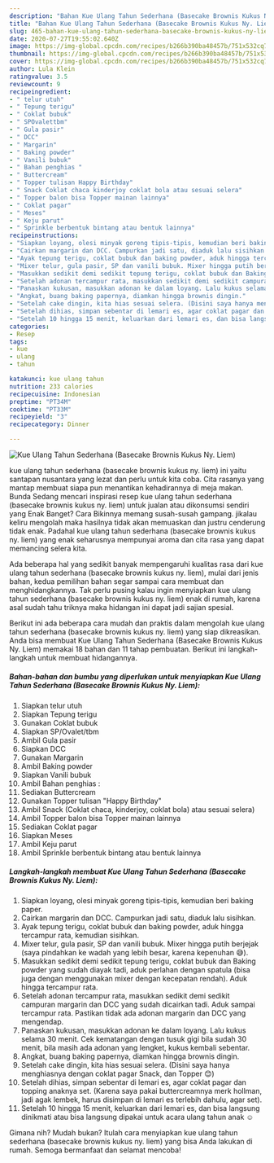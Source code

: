 ```yaml
---
description: "Bahan Kue Ulang Tahun Sederhana (Basecake Brownis Kukus Ny. Liem) | Cara Bikin Kue Ulang Tahun Sederhana (Basecake Brownis Kukus Ny. Liem) Yang Bikin Ngiler"
title: "Bahan Kue Ulang Tahun Sederhana (Basecake Brownis Kukus Ny. Liem) | Cara Bikin Kue Ulang Tahun Sederhana (Basecake Brownis Kukus Ny. Liem) Yang Bikin Ngiler"
slug: 465-bahan-kue-ulang-tahun-sederhana-basecake-brownis-kukus-ny-liem-cara-bikin-kue-ulang-tahun-sederhana-basecake-brownis-kukus-ny-liem-yang-bikin-ngiler
date: 2020-07-27T19:55:02.640Z
image: https://img-global.cpcdn.com/recipes/b266b390ba48457b/751x532cq70/kue-ulang-tahun-sederhana-basecake-brownis-kukus-ny-liem-foto-resep-utama.jpg
thumbnail: https://img-global.cpcdn.com/recipes/b266b390ba48457b/751x532cq70/kue-ulang-tahun-sederhana-basecake-brownis-kukus-ny-liem-foto-resep-utama.jpg
cover: https://img-global.cpcdn.com/recipes/b266b390ba48457b/751x532cq70/kue-ulang-tahun-sederhana-basecake-brownis-kukus-ny-liem-foto-resep-utama.jpg
author: Lula Klein
ratingvalue: 3.5
reviewcount: 9
recipeingredient:
- " telur utuh"
- " Tepung terigu"
- " Coklat bubuk"
- " SPOvalettbm"
- " Gula pasir"
- " DCC"
- " Margarin"
- " Baking powder"
- " Vanili bubuk"
- " Bahan penghias "
- " Buttercream"
- " Topper tulisan Happy Birthday"
- " Snack Coklat chaca kinderjoy coklat bola atau sesuai selera"
- " Topper balon bisa Topper mainan lainnya"
- " Coklat pagar"
- " Meses"
- " Keju parut"
- " Sprinkle berbentuk bintang atau bentuk lainnya"
recipeinstructions:
- "Siapkan loyang, olesi minyak goreng tipis-tipis, kemudian beri baking paper."
- "Cairkan margarin dan DCC. Campurkan jadi satu, diaduk lalu sisihkan."
- "Ayak tepung terigu, coklat bubuk dan baking powder, aduk hingga tercampur rata, kemudian sisihkan."
- "Mixer telur, gula pasir, SP dan vanili bubuk. Mixer hingga putih berjejak (saya pindahkan ke wadah yang lebih besar, karena kepenuhan 😅)."
- "Masukkan sedikit demi sedikit tepung terigu, coklat bubuk dan Baking powder yang sudah diayak tadi, aduk perlahan dengan spatula (bisa juga dengan menggunakan mixer dengan kecepatan rendah). Aduk hingga tercampur rata."
- "Setelah adonan tercampur rata, masukkan sedikit demi sedikit campuran margarin dan DCC yang sudah dicairkan tadi. Aduk sampai tercampur rata. Pastikan tidak ada adonan margarin dan DCC yang mengendap."
- "Panaskan kukusan, masukkan adonan ke dalam loyang. Lalu kukus selama 30 menit. Cek kematangan dengan tusuk gigi bila sudah 30 menit, bila masih ada adonan yang lengket, kukus kembali sebentar."
- "Angkat, buang baking papernya, diamkan hingga brownis dingin."
- "Setelah cake dingin, kita hias sesuai selera. (Disini saya hanya menghiasnya dengan coklat pagar Snack, dan Topper 😊)"
- "Setelah dihias, simpan sebentar di lemari es, agar coklat pagar dan topping anaknya set. (Karena saya pakai buttercreamnya merk hollman, jadi agak lembek, harus disimpan di lemari es terlebih dahulu, agar set)."
- "Setelah 10 hingga 15 menit, keluarkan dari lemari es, dan bisa langsung dinikmati atau bisa langsung dipakai untuk acara ulang tahun anak ☺️"
categories:
- Resep
tags:
- kue
- ulang
- tahun

katakunci: kue ulang tahun 
nutrition: 233 calories
recipecuisine: Indonesian
preptime: "PT34M"
cooktime: "PT33M"
recipeyield: "3"
recipecategory: Dinner

---
```



![Kue Ulang Tahun Sederhana (Basecake Brownis Kukus Ny. Liem)](https://img-global.cpcdn.com/recipes/b266b390ba48457b/751x532cq70/kue-ulang-tahun-sederhana-basecake-brownis-kukus-ny-liem-foto-resep-utama.jpg)


kue ulang tahun sederhana (basecake brownis kukus ny. liem) ini yaitu santapan nusantara yang lezat dan perlu untuk kita coba. Cita rasanya yang mantap membuat siapa pun menantikan kehadirannya di meja makan.
Bunda Sedang mencari inspirasi resep kue ulang tahun sederhana (basecake brownis kukus ny. liem) untuk jualan atau dikonsumsi sendiri yang Enak Banget? Cara Bikinnya memang susah-susah gampang. jikalau keliru mengolah maka hasilnya tidak akan memuaskan dan justru cenderung tidak enak. Padahal kue ulang tahun sederhana (basecake brownis kukus ny. liem) yang enak seharusnya mempunyai aroma dan cita rasa yang dapat memancing selera kita.



Ada beberapa hal yang sedikit banyak mempengaruhi kualitas rasa dari kue ulang tahun sederhana (basecake brownis kukus ny. liem), mulai dari jenis bahan, kedua pemilihan bahan segar sampai cara membuat dan menghidangkannya. Tak perlu pusing kalau ingin menyiapkan kue ulang tahun sederhana (basecake brownis kukus ny. liem) enak di rumah, karena asal sudah tahu triknya maka hidangan ini dapat jadi sajian spesial.


Berikut ini ada beberapa cara mudah dan praktis dalam mengolah kue ulang tahun sederhana (basecake brownis kukus ny. liem) yang siap dikreasikan. Anda bisa membuat Kue Ulang Tahun Sederhana (Basecake Brownis Kukus Ny. Liem) memakai 18 bahan dan 11 tahap pembuatan. Berikut ini langkah-langkah untuk membuat hidangannya.

<!--inarticleads1-->

##### Bahan-bahan dan bumbu yang diperlukan untuk menyiapkan Kue Ulang Tahun Sederhana (Basecake Brownis Kukus Ny. Liem):

1. Siapkan  telur utuh
1. Siapkan  Tepung terigu
1. Gunakan  Coklat bubuk
1. Siapkan  SP/Ovalet/tbm
1. Ambil  Gula pasir
1. Siapkan  DCC
1. Gunakan  Margarin
1. Ambil  Baking powder
1. Siapkan  Vanili bubuk
1. Ambil  Bahan penghias :
1. Sediakan  Buttercream
1. Gunakan  Topper tulisan &#34;Happy Birthday&#34;
1. Ambil  Snack (Coklat chaca, kinderjoy, coklat bola) atau sesuai selera)
1. Ambil  Topper balon bisa Topper mainan lainnya
1. Sediakan  Coklat pagar
1. Siapkan  Meses
1. Ambil  Keju parut
1. Ambil  Sprinkle berbentuk bintang atau bentuk lainnya




<!--inarticleads2-->

##### Langkah-langkah membuat Kue Ulang Tahun Sederhana (Basecake Brownis Kukus Ny. Liem):

1. Siapkan loyang, olesi minyak goreng tipis-tipis, kemudian beri baking paper.
1. Cairkan margarin dan DCC. Campurkan jadi satu, diaduk lalu sisihkan.
1. Ayak tepung terigu, coklat bubuk dan baking powder, aduk hingga tercampur rata, kemudian sisihkan.
1. Mixer telur, gula pasir, SP dan vanili bubuk. Mixer hingga putih berjejak (saya pindahkan ke wadah yang lebih besar, karena kepenuhan 😅).
1. Masukkan sedikit demi sedikit tepung terigu, coklat bubuk dan Baking powder yang sudah diayak tadi, aduk perlahan dengan spatula (bisa juga dengan menggunakan mixer dengan kecepatan rendah). Aduk hingga tercampur rata.
1. Setelah adonan tercampur rata, masukkan sedikit demi sedikit campuran margarin dan DCC yang sudah dicairkan tadi. Aduk sampai tercampur rata. Pastikan tidak ada adonan margarin dan DCC yang mengendap.
1. Panaskan kukusan, masukkan adonan ke dalam loyang. Lalu kukus selama 30 menit. Cek kematangan dengan tusuk gigi bila sudah 30 menit, bila masih ada adonan yang lengket, kukus kembali sebentar.
1. Angkat, buang baking papernya, diamkan hingga brownis dingin.
1. Setelah cake dingin, kita hias sesuai selera. (Disini saya hanya menghiasnya dengan coklat pagar Snack, dan Topper 😊)
1. Setelah dihias, simpan sebentar di lemari es, agar coklat pagar dan topping anaknya set. (Karena saya pakai buttercreamnya merk hollman, jadi agak lembek, harus disimpan di lemari es terlebih dahulu, agar set).
1. Setelah 10 hingga 15 menit, keluarkan dari lemari es, dan bisa langsung dinikmati atau bisa langsung dipakai untuk acara ulang tahun anak ☺️




Gimana nih? Mudah bukan? Itulah cara menyiapkan kue ulang tahun sederhana (basecake brownis kukus ny. liem) yang bisa Anda lakukan di rumah. Semoga bermanfaat dan selamat mencoba!
